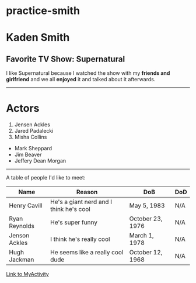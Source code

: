 # practice-smith

# Kaden Smith

## Favorite TV Show: Supernatural

I like Supernatural because I watched the show with my **friends and girlfriend** and we all **enjoyed** it and talked about it afterwards.

---

# Actors

1. Jensen Ackles
2. Jared Padalecki
3. Misha Collins

* Mark Sheppard
* Jim Beaver
* Jeffery Dean Morgan

---

A table of people I'd like to meet:

| Name | Reason | DoB | DoD |
| ------ | ------ | ------ | ------ |
| Henry Cavill | He's a giant nerd and I think he's cool | May 5, 1983 | N/A |
| Ryan Reynolds | He's super funny | October 23, 1976| N/A |
| Jenson Ackles | I think he's really cool | March 1, 1978| N/A |
| Hugh Jackman | He seems like a really cool dude | October 12, 1968 | N/A |

[Link to MyActivity](MyActivity.md)
